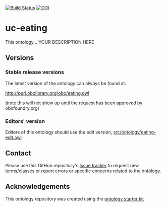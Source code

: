 [![Build Status](https://travis-ci.org/ktaji/uc-eating.svg?branch=master)](https://travis-ci.org/ktaji/uc-eating)
[![DOI](https://zenodo.org/badge/13996/ktaji/uc-eating.svg)](https://zenodo.org/badge/latestdoi/13996/ktaji/uc-eating)

# uc-eating

This ontology... YOUR DESCRIPTION HERE

## Versions

### Stable release versions

The latest version of the ontology can always be found at:

http://purl.obolibrary.org/obo/eating.owl

(note this will not show up until the request has been approved by obofoundry.org)

### Editors' version

Editors of this ontology should use the edit version, [src/ontology/eating-edit.owl](src/ontology/eating-edit.owl)

## Contact

Please use this GitHub repository's [Issue tracker](https://github.com/ktaji/uc-eating/issues) to request new terms/classes or report errors or specific concerns related to the ontology.

## Acknowledgements

This ontology repository was created using the [ontology starter kit](https://github.com/INCATools/ontology-starter-kit)
